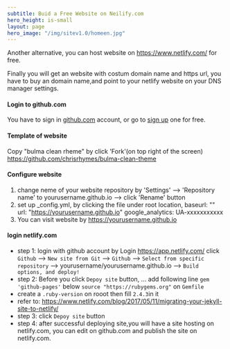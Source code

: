 ```yaml
---
subtitle: Buid a Free Website on Neilify.com
hero_height: is-small
layout: page
hero_image: "/img/sitev1.0/homeen.jpg"
---
```


Another alternative, you can host website on https://www.netlify.com/ for free.

Finally you will get an website with costum domain name and https url, you have to buy an domain name,and point to your netlify website on your DNS manager settings.

#### Login to github.com

You have to sign in [github.com](https://github.com/) account, or go to [sign up](https://github.com/) one for free.

#### Template of website

Copy "bulma clean rheme" by click 'Fork'(on top right of the screen) https://github.com/chrisrhymes/bulma-clean-theme

#### Configure website

1. change neme of your website repository by 'Settings' --> 'Repository name' to yourusername.github.io -->  click 'Rename' button
2. set up _config.yml, by clicking the file under root location, 
	baseurl: ""
    url: "https://yourusername.github.io"
	google_analytics: UA-xxxxxxxxxxx
3. You can visit website by https://yourusername.github.io

#### login netlify.com

- step 1: login with github account by Login https://app.netlify.com/  click `Github` --> `New site from Git` --> `Github` --> `Select from specific repository` --> yourusername/yourusername.github.io --> `Build options, and deploy!`
- step 2: Before you click `Depoy site` button, 
... add following line `gem 'github-pages'` below `source "https://rubygems.org"` on `Gemfile`
- create a `.ruby-version` on rooot then fill `2.4.3`in it
- refer to: https://www.netlify.com/blog/2017/05/11/migrating-your-jekyll-site-to-netlify/
- step 3: click `Depoy site` button
- step 4: after successful deploying site,you will have a site hosting on netlify.com, you can edit on github.com and publish the site on netlify.com.
